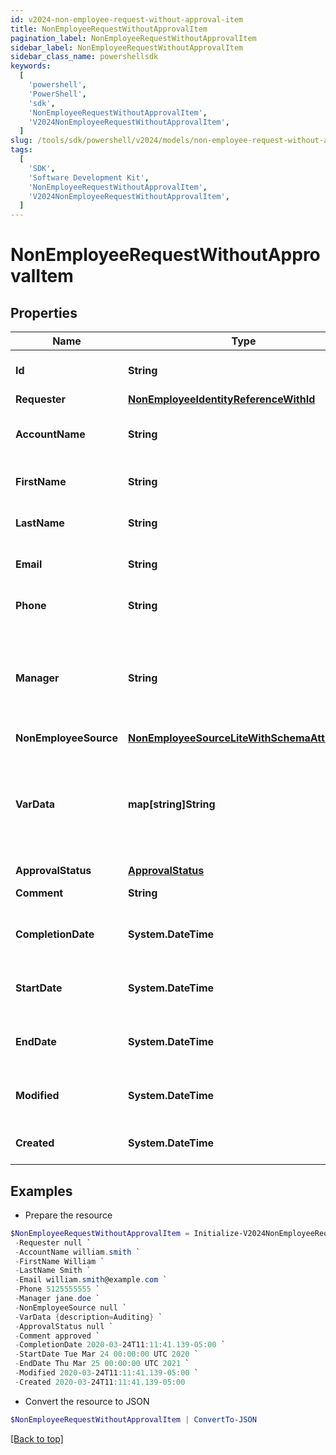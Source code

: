 ```yaml
---
id: v2024-non-employee-request-without-approval-item
title: NonEmployeeRequestWithoutApprovalItem
pagination_label: NonEmployeeRequestWithoutApprovalItem
sidebar_label: NonEmployeeRequestWithoutApprovalItem
sidebar_class_name: powershellsdk
keywords:
  [
    'powershell',
    'PowerShell',
    'sdk',
    'NonEmployeeRequestWithoutApprovalItem',
    'V2024NonEmployeeRequestWithoutApprovalItem',
  ]
slug: /tools/sdk/powershell/v2024/models/non-employee-request-without-approval-item
tags:
  [
    'SDK',
    'Software Development Kit',
    'NonEmployeeRequestWithoutApprovalItem',
    'V2024NonEmployeeRequestWithoutApprovalItem',
  ]
---
```


# NonEmployeeRequestWithoutApprovalItem

## Properties

| Name | Type | Description | Notes |
| --- | --- | --- | --- |
| **Id** | **String** | Non-Employee request id. | [optional] |
| **Requester** | [**NonEmployeeIdentityReferenceWithId**](non-employee-identity-reference-with-id) |  | [optional] |
| **AccountName** | **String** | Requested identity account name. | [optional] |
| **FirstName** | **String** | Non-Employee's first name. | [optional] |
| **LastName** | **String** | Non-Employee's last name. | [optional] |
| **Email** | **String** | Non-Employee's email. | [optional] |
| **Phone** | **String** | Non-Employee's phone. | [optional] |
| **Manager** | **String** | The account ID of a valid identity to serve as this non-employee's manager. | [optional] |
| **NonEmployeeSource** | [**NonEmployeeSourceLiteWithSchemaAttributes**](non-employee-source-lite-with-schema-attributes) |  | [optional] |
| **VarData** | **map[string]String** | Additional attributes for a non-employee. Up to 10 custom attributes can be added. | [optional] |
| **ApprovalStatus** | [**ApprovalStatus**](approval-status) |  | [optional] |
| **Comment** | **String** | Comment of requester | [optional] |
| **CompletionDate** | **System.DateTime** | When the request was completely approved. | [optional] |
| **StartDate** | **System.DateTime** | Non-Employee employment start date. | [optional] |
| **EndDate** | **System.DateTime** | Non-Employee employment end date. | [optional] |
| **Modified** | **System.DateTime** | When the request was last modified. | [optional] |
| **Created** | **System.DateTime** | When the request was created. | [optional] |

## Examples

- Prepare the resource

```powershell
$NonEmployeeRequestWithoutApprovalItem = Initialize-V2024NonEmployeeRequestWithoutApprovalItem  -Id ac110005-7156-1150-8171-5b292e3e0084 `
 -Requester null `
 -AccountName william.smith `
 -FirstName William `
 -LastName Smith `
 -Email william.smith@example.com `
 -Phone 5125555555 `
 -Manager jane.doe `
 -NonEmployeeSource null `
 -VarData {description=Auditing} `
 -ApprovalStatus null `
 -Comment approved `
 -CompletionDate 2020-03-24T11:11:41.139-05:00 `
 -StartDate Tue Mar 24 00:00:00 UTC 2020 `
 -EndDate Thu Mar 25 00:00:00 UTC 2021 `
 -Modified 2020-03-24T11:11:41.139-05:00 `
 -Created 2020-03-24T11:11:41.139-05:00
```

- Convert the resource to JSON

```powershell
$NonEmployeeRequestWithoutApprovalItem | ConvertTo-JSON
```

[[Back to top]](#)
